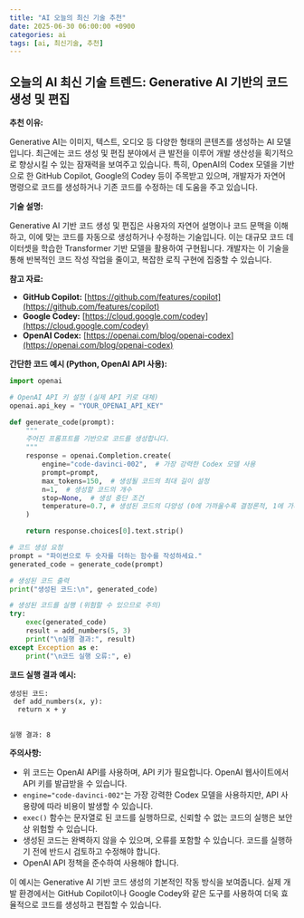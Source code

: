 ```yaml
---
title: "AI 오늘의 최신 기술 추천"
date: 2025-06-30 06:00:00 +0900
categories: ai
tags: [ai, 최신기술, 추천]
---
```


## 오늘의 AI 최신 기술 트렌드: **Generative AI 기반의 코드 생성 및 편집**

**추천 이유:**

Generative AI는 이미지, 텍스트, 오디오 등 다양한 형태의 콘텐츠를 생성하는 AI 모델입니다. 최근에는 코드 생성 및 편집 분야에서 큰 발전을 이루어 개발 생산성을 획기적으로 향상시킬 수 있는 잠재력을 보여주고 있습니다. 특히, OpenAI의 Codex 모델을 기반으로 한 GitHub Copilot, Google의 Codey 등이 주목받고 있으며, 개발자가 자연어 명령으로 코드를 생성하거나 기존 코드를 수정하는 데 도움을 주고 있습니다.

**기술 설명:**

Generative AI 기반 코드 생성 및 편집은 사용자의 자연어 설명이나 코드 문맥을 이해하고, 이에 맞는 코드를 자동으로 생성하거나 수정하는 기술입니다. 이는 대규모 코드 데이터셋을 학습한 Transformer 기반 모델을 활용하여 구현됩니다. 개발자는 이 기술을 통해 반복적인 코드 작성 작업을 줄이고, 복잡한 로직 구현에 집중할 수 있습니다.

**참고 자료:**

*   **GitHub Copilot:** [https://github.com/features/copilot](https://github.com/features/copilot)
*   **Google Codey:** [https://cloud.google.com/codey](https://cloud.google.com/codey)
*   **OpenAI Codex:** [https://openai.com/blog/openai-codex](https://openai.com/blog/openai-codex)

**간단한 코드 예시 (Python, OpenAI API 사용):**

```python
import openai

# OpenAI API 키 설정 (실제 API 키로 대체)
openai.api_key = "YOUR_OPENAI_API_KEY"

def generate_code(prompt):
    """
    주어진 프롬프트를 기반으로 코드를 생성합니다.
    """
    response = openai.Completion.create(
        engine="code-davinci-002",  # 가장 강력한 Codex 모델 사용
        prompt=prompt,
        max_tokens=150,  # 생성될 코드의 최대 길이 설정
        n=1,  # 생성할 코드의 개수
        stop=None,  # 생성 중단 조건
        temperature=0.7, # 생성된 코드의 다양성 (0에 가까울수록 결정론적, 1에 가까울수록 창의적)
    )

    return response.choices[0].text.strip()

# 코드 생성 요청
prompt = "파이썬으로 두 숫자를 더하는 함수를 작성하세요."
generated_code = generate_code(prompt)

# 생성된 코드 출력
print("생성된 코드:\n", generated_code)

# 생성된 코드를 실행 (위험할 수 있으므로 주의)
try:
    exec(generated_code)
    result = add_numbers(5, 3)
    print("\n실행 결과:", result)
except Exception as e:
    print("\n코드 실행 오류:", e)
```

**코드 실행 결과 예시:**

```
생성된 코드:
 def add_numbers(x, y):
  return x + y


실행 결과: 8
```

**주의사항:**

*   위 코드는 OpenAI API를 사용하며, API 키가 필요합니다. OpenAI 웹사이트에서 API 키를 발급받을 수 있습니다.
*   `engine="code-davinci-002"`는 가장 강력한 Codex 모델을 사용하지만, API 사용량에 따라 비용이 발생할 수 있습니다.
*   `exec()` 함수는 문자열로 된 코드를 실행하므로, 신뢰할 수 없는 코드의 실행은 보안상 위험할 수 있습니다.
*   생성된 코드는 완벽하지 않을 수 있으며, 오류를 포함할 수 있습니다. 코드를 실행하기 전에 반드시 검토하고 수정해야 합니다.
*   OpenAI API 정책을 준수하여 사용해야 합니다.

이 예시는 Generative AI 기반 코드 생성의 기본적인 작동 방식을 보여줍니다. 실제 개발 환경에서는 GitHub Copilot이나 Google Codey와 같은 도구를 사용하여 더욱 효율적으로 코드를 생성하고 편집할 수 있습니다.

